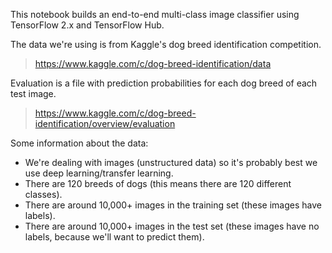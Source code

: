 This notebook builds an end-to-end multi-class image classifier using TensorFlow 2.x and TensorFlow Hub.

The data we're using is from Kaggle's dog breed identification competition.

  > https://www.kaggle.com/c/dog-breed-identification/data

Evaluation is a file with prediction probabilities for each dog breed of each test image.

  > https://www.kaggle.com/c/dog-breed-identification/overview/evaluation

Some information about the data:
  * We're dealing with images (unstructured data) so it's probably best we use deep learning/transfer learning.
  * There are 120 breeds of dogs (this means there are 120 different classes).
  * There are around 10,000+ images in the training set (these images have labels).
  * There are around 10,000+ images in the test set (these images have no labels, because we'll want to predict them).
